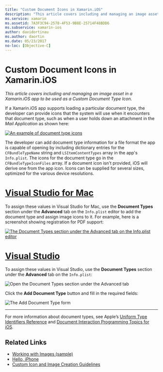 ```yaml
---
title: "Custom Document Icons in Xamarin.iOS"
description: "This article covers including and managing an image asset in a Xamarin.iOS app to be used as a Custom Document Type Icon."
ms.service: xamarin
ms.assetid: 7A3F3C94-2578-4F53-9B8E-25714F48BDD6
ms.subservice: xamarin-ios
author: davidortinau
ms.author: daortin
ms.date: 05/23/2017
no-loc: [Objective-C]
---
```


# Custom Document Icons in Xamarin.iOS

_This article covers including and managing an image asset in a Xamarin.iOS app to be used as a Custom Document Type Icon._

If a Xamarin.iOS app supports loading a particular document type, the developer can provide icons that the system will use when it encounters that document type, such as when a user holds down an attachment in the *Mail Application* as shown here:

 [![An example of document type icons](custom-document-types-images/17.png)](custom-document-types-images/17.png#lightbox)

The developer can add document type information for a file format the app is capable of opening by including dictionary entries for the `CFBundleTypeName` string and `LSItemContentTypes` array in the app's `Info.plist`. The icons for the document type go in the `CFBundleTypeIconFiles` array. If a document icon isn't provided, iOS will derive one from the app icon.
Icons can be supplied for several sizes, optimized for the various device resolutions. 

# [Visual Studio for Mac](#tab/macos)

To assign these values in Visual Studio for Mac, use the **Document Types** section under the **Advanced** tab on the `Info.plist`
editor to add the document type and assign image icons to it. For
example, here is a screenshot showing registration for PDF support:

 [![The Document Types section under the Advanced tab on the `Info.plist` editor](custom-document-types-images/18.png)](custom-document-types-images/18.png#lightbox)

# [Visual Studio](#tab/windows)

To assign these values in Visual Studio, use the **Document Types** section under the **Advanced** tab on the `Info.plist`:

 ![Open the Document Types section under the Advanced tab](custom-document-types-images/doc01w.png)

Click the **Add Document Type** button and fill in the required fields:

![The Add Document Type form](custom-document-types-images/doc02w.png)

-----

For more information about document types, see Apple’s [Uniform Type Identifiers Reference](https://developer.apple.com/library/ios/#documentation/Miscellaneous/Reference/UTIRef/Articles/System-DeclaredUniformTypeIdentifiers.html) and [Document Interaction Programming Topics for iOS](https://developer.apple.com/library/ios/#documentation/FileManagement/Conceptual/DocumentInteraction_TopicsForIOS/Introduction/Introduction.html).

## Related Links

- [Working with Images (sample)](/samples/xamarin/ios-samples/workingwithimages)
- [Hello, iPhone](~/ios/get-started/hello-ios/index.md)
- [Custom Icon and Image Creation Guidelines](https://developer.apple.com/library/ios/#documentation/UserExperience/Conceptual/MobileHIG/IconsImages/IconsImages.html)
